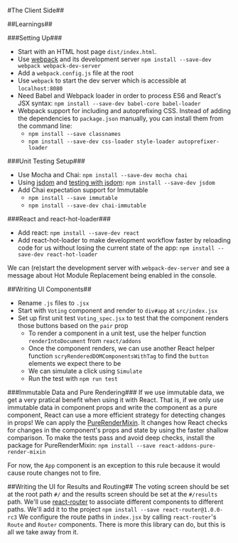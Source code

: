 #The Client Side##

##Learnings##

###Setting Up###
- Start with an HTML host page `dist/index.html`.
- Use [webpack](http://webpack.github.io/) and its development server `npm install --save-dev webpack webpack-dev-server`
- Add a `webpack.config.js` file at the root
- Use `webpack` to start the dev server which is accessible at `localhost:8080`
- Need Babel and Webpack loader in order to process ES6 and React's JSX syntax: `npm install --save-dev babel-core babel-loader`
- Webpack support for including and autoprefixing CSS. Instead of adding the dependencies to `package.json` manually, you can install them from the command line:
    + `npm install --save classnames`
    + `npm install --save-dev css-loader style-loader autoprefixer-loader`

###Unit Testing Setup###
- Use Mocha and Chai: `npm install --save-dev mocha chai`
- Using [jsdom](https://github.com/tmpvar/jsdom) and [testing with jsdom](http://jaketrent.com/post/testing-react-with-jsdom/): `npm install --save-dev jsdom`
- Add Chai expectation support for Immutable
    + `npm install --save immutable`
    + `npm install --save-dev chai-immutable`


###React and react-hot-loader###
- Add react: `npm install --save-dev react`
- Add react-hot-loader to make development workflow faster by reloading code for us without losing the current state of the app: `npm install --save-dev react-hot-loader`

We can (re)start the development server with `webpack-dev-server` and see a message about Hot Module Replacement being enabled in the console.

##Writing UI Components##

- Rename `.js` files to `.jsx`
- Start with `Voting` component and render to `div#app` at `src/index.jsx`
- Set up first unit test `Voting_spec.jsx` to test that the component renders those buttons based on the `pair` prop
    + To render a component in a unit test, use the helper function `renderIntoDocument` from `react/addons`
    + Once the component renders, we can use another React helper function `scryRenderedDOMComponentsWithTag` to find the `button` elements we expect there to be
    + We can simulate a click using `Simulate`
    + Run the test with `npm run test`

###Immutable Data and Pure Rendering###
If we use immutable data, we get a very pratical benefit when using it with React. That is, if we only use immutable data in component props and write the component as a pure component, React can use a more efficient strategy for detecting changes in props! 
We can apply the [PureRenderMixin](https://facebook.github.io/react/docs/pure-render-mixin.html). It changes how React checks for changes in the component's props and state by using the faster shallow comparison.
To make the tests pass and avoid deep checks, install the package for PureRenderMixin: `npm install --save react-addons-pure-render-mixin`

For now, the `App` component is an exception to this rule because it would cause route changes not to fire.

##Writing the UI for Results and Routing##
The voting screen should be set at the root path `#/` and the results screen should be set at the `#/results` path. 
We'll use [react-router](https://github.com/rackt/react-router/tree/master/docs) to associate different components to different paths. We'll add it to the project `npm install --save react-router@1.0.0-rc3`
We configure the route paths in `index.jsx` by calling `react-router`'s `Route` and `Router` components. There is more this library can do, but this is all we take away from it.


